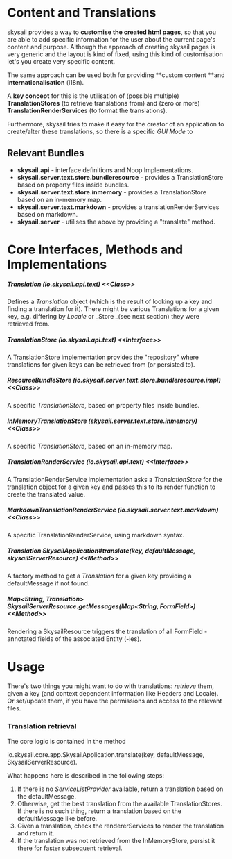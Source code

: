 # Content and Translations

skysail provides a way to **customise the created html pages**, so that you are able to add specific information for the user about the current page's content and purpose. Although the approach of creating skysail pages is very generic and the layout is kind of fixed, using this kind of customisation let's you create very specific content.

The same approach can be used both for providing **custom content **and **internationalisation** \(i18n\).

A **key concept** for this is the utilisation of \(possible multiple\) **TranslationStores** \(to retrieve translations from\) and \(zero or more\) **TranslationRenderService**s \(to format the translations\).

Furthermore, skysail tries to make it easy for the creator of an application to create/alter these translations, so there is a specific _GUI Mode_ to

## Relevant Bundles

* **skysail.api** - interface definitions and Noop Implementations.
* **skysail.server.text.store.bundleresource** - provides a TranslationStore based on property files inside bundles.
* **skysail.server.text.store.inmemory** - provides a TranslationStore based on an in-memory map.
* **skysail.server.text.markdown** - provides a translationRenderServices based on markdown.
* **skysail.server** - utilises the above by providing a "translate" method.

# Core Interfaces, Methods and Implementations

##### Translation \(io.skysail.api.text\) &lt;&lt;Class&gt;&gt;

Defines a _Translation_ object \(which is the result of looking up a key and finding a translation for it\). There might be various Translations for a given key, e.g. differing by _Locale_ or _Store _\(see next section\) they were retrieved from.

##### TranslationStore \(io.skysail.api.text\) &lt;&lt;Interface&gt;&gt;

A TranslationStore implementation provides the "repository" where translations for given keys can be retrieved from \(or persisted to\).

##### ResourceBundleStore \(io.skysail.server.text.store.bundleresource.impl\) &lt;&lt;Class&gt;&gt;

A specific _TranslationStore_, based on property files inside bundles.

##### InMemoryTranslationStore \(skysail.server.text.store.inmemory\) &lt;&lt;Class&gt;&gt;

A specific _TranslationStore_, based on an in-memory map.

##### TranslationRenderService \(io.skysail.api.text\) &lt;&lt;Interface&gt;&gt;

A TranslationRenderService implementation asks a _TranslationStore_ for the translation object for a given key and passes this to its render function to create the translated value.

##### MarkdownTranslationRenderService \(io.skysail.server.text.markdown\) &lt;&lt;Class&gt;&gt;

A specific TranslationRenderService, using markdown syntax.

##### Translation SkysailApplication\#translate\(key, defaultMessage, skysailServerResource\) &lt;&lt;Method&gt;&gt;

A factory method to get a _Translation_ for a given key providing a defaultMessage if not found.

##### Map&lt;String, Translation&gt; SkysailServerResource.getMessages\(Map&lt;String, FormField&gt;\) &lt;&lt;Method&gt;&gt;

Rendering a SkysailResource triggers the translation of all FormField - annotated fields of the associated Entity \(-ies\).

# Usage

There's two things you might want to do with translations: _retrieve_ them, given a key \(and context dependent information like Headers and Locale\). Or set/update them, if you have the permissions and access to the relevant files.

### Translation retrieval 

The core logic is contained in the method 

io.skysail.core.app.SkysailApplication.translate\(key, defaultMessage, SkysailServerResource\).

What happens here is described in the following steps:

1. If there is no _ServiceListProvider_ available, return a translation based on the defaultMessage.
2. Otherwise, get the best translation from the available TranslationStores. If there is no such thing, return a translation based on the defaultMessage like before.
3. Given a translation, check the rendererServices to render the translation and return it.
4. If the translation was not retrieved from the InMemoryStore, persist it there for faster subsequent retrieval.







